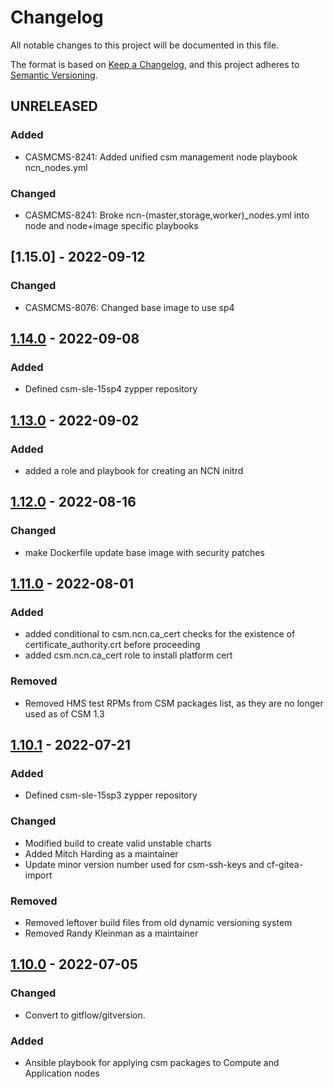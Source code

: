 # Changelog

All notable changes to this project will be documented in this file.

The format is based on [Keep a Changelog](https://keepachangelog.com/en/1.0.0/),
and this project adheres to [Semantic Versioning](https://semver.org/spec/v2.0.0.html).

## UNRELEASED
### Added
- CASMCMS-8241: Added unified csm management node playbook ncn_nodes.yml
### Changed
- CASMCMS-8241: Broke ncn-(master,storage,worker)_nodes.yml into node and node+image specific playbooks

## [1.15.0] - 2022-09-12
### Changed
- CASMCMS-8076: Changed base image to use sp4

## [1.14.0] - 2022-09-08
### Added
- Defined csm-sle-15sp4 zypper repository

## [1.13.0] - 2022-09-02
### Added
- added a role and playbook for creating an NCN initrd

## [1.12.0] - 2022-08-16
### Changed
- make Dockerfile update base image with security patches

## [1.11.0] - 2022-08-01
### Added
- added conditional to csm.ncn.ca_cert checks for the existence of certificate_authority.crt before proceeding
- added csm.ncn.ca_cert role to install platform cert

### Removed
- Removed HMS test RPMs from CSM packages list, as they are no longer used as of CSM 1.3

## [1.10.1] - 2022-07-21

### Added

- Defined csm-sle-15sp3 zypper repository

### Changed

- Modified build to create valid unstable charts
- Added Mitch Harding as a maintainer
- Update minor version number used for csm-ssh-keys and cf-gitea-import

### Removed

- Removed leftover build files from old dynamic versioning system
- Removed Randy Kleinman as a maintainer

## [1.10.0] - 2022-07-05
### Changed

- Convert to gitflow/gitversion.

### Added

- Ansible playbook for applying csm packages to Compute and Application nodes

[Unreleased]: https://github.com/Cray-HPE/csm-config/compare/1.14.0...HEAD

[1.14.0]: https://github.com/Cray-HPE/csm-config/compare/1.13.0...1.14.0

[1.13.0]: https://github.com/Cray-HPE/csm-config/compare/1.12.0...1.13.0

[1.12.0]: https://github.com/Cray-HPE/csm-config/compare/1.11.0...1.12.0

[1.11.0]: https://github.com/Cray-HPE/csm-config/compare/1.10.1...1.11.0

[1.10.1]: https://github.com/Cray-HPE/csm-config/compare/1.10.0...1.10.1

[1.10.0]: https://github.com/Cray-HPE/csm-config/compare/1.9.0...1.10.0
